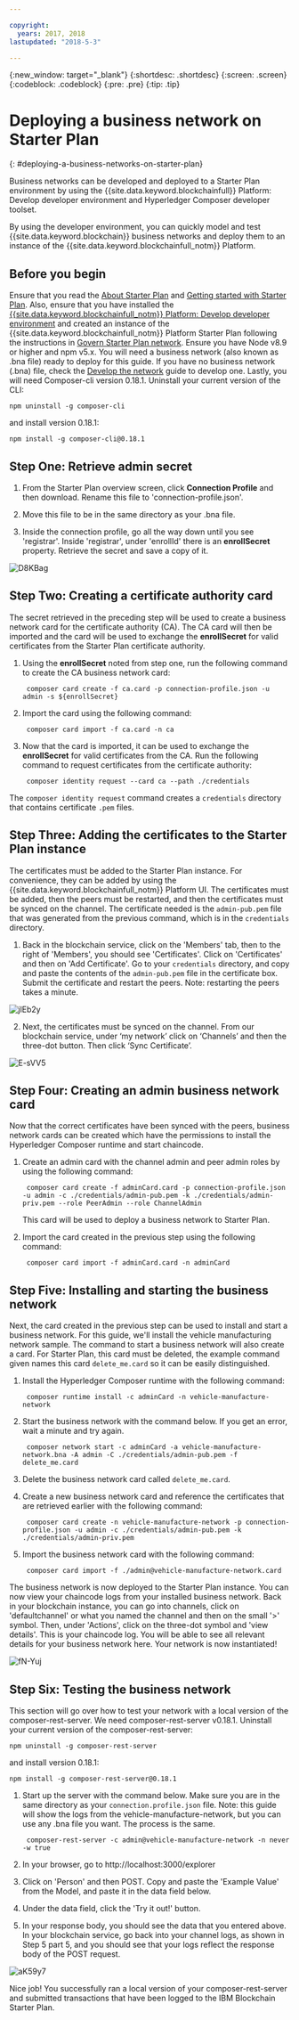 ```yaml
---

copyright:
  years: 2017, 2018
lastupdated: "2018-5-3"

---
```


{:new_window: target="_blank"}
{:shortdesc: .shortdesc}
{:screen: .screen}
{:codeblock: .codeblock}
{:pre: .pre}
{:tip: .tip}

# Deploying a business network on Starter Plan
{: #deploying-a-business-networks-on-starter-plan}

Business networks can be developed and deployed to a Starter Plan environment by using the {{site.data.keyword.blockchainfull}} Platform: Develop developer environment and Hyperledger Composer developer toolset.

By using the developer environment, you can quickly model and test {{site.data.keyword.blockchain}} business networks and deploy them to an instance of the {{site.data.keyword.blockchainfull_notm}} Platform.

## Before you begin

Ensure that you read the [About Starter Plan](./starter_plan.html) and [Getting started with Starter Plan](./get_start_starter_plan.html). Also, ensure that you have installed the [{{site.data.keyword.blockchainfull_notm}} Platform: Develop developer environment](./develop_install.html) and created an instance of the {{site.data.keyword.blockchainfull_notm}} Platform Starter Plan following the instructions in [Govern Starter Plan network](./get_start_starter_plan.html). Ensure you have Node v8.9 or higher and npm v5.x. You will need a business network (also known as .bna file) ready to deploy for this guide. If you have no business network (.bna) file, check the [Develop the network](./develop.html) guide to develop one. Lastly, you will need Composer-cli version 0.18.1. Uninstall your current version of the CLI:

`npm uninstall -g composer-cli`

and install version 0.18.1:

`npm install -g composer-cli@0.18.1`


## Step One: Retrieve admin secret

1. From the Starter Plan overview screen, click **Connection Profile** and then download. Rename this file to 'connection-profile.json'. 

2. Move this file to be in the same directory as your .bna file.

3. Inside the connection profile, go all the way down until you see 'registrar'. Inside 'registrar', under 'enrollId' there is an **enrollSecret** property. Retrieve the secret and save a copy of it.

![D8KBag](https://i.makeagif.com/media/4-12-2018/D8KBag.gif)



## Step Two: Creating a certificate authority card

The secret retrieved in the preceding step will be used to create a business network card for the certificate authority (CA). The CA card will then be imported and the card will be used to exchange the **enrollSecret** for valid certificates from the Starter Plan certificate authority.

1. Using the **enrollSecret** noted from step one, run the following command to create the CA business network card:

        composer card create -f ca.card -p connection-profile.json -u admin -s ${enrollSecret}

2. Import the card using the following command:

        composer card import -f ca.card -n ca

3. Now that the card is imported, it can be used to exchange the **enrollSecret** for valid certificates from the CA. Run the following command to request certificates from the certificate authority:

        composer identity request --card ca --path ./credentials

The `composer identity request` command creates a `credentials` directory that contains certificate `.pem` files.

## Step Three: Adding the certificates to the Starter Plan instance

The certificates must be added to the Starter Plan instance. For convenience, they can be added by using the {{site.data.keyword.blockchainfull_notm}} Platform UI. The certificates must be added, then the peers must be restarted, and then the certificates must be synced on the channel. The certificate needed is the `admin-pub.pem` file that was generated from the previous command, which is in the `credentials` directory.

1. Back in the blockchain service, click on the 'Members' tab, then to the right of 'Members', you should see 'Certificates'. Click on 'Certificates' and then on 'Add Certificate'. Go to your `credentials` directory, and copy and paste the contents of the `admin-pub.pem` file in the certificate box. Submit the certificate and restart the peers. Note: restarting the peers takes a minute.

![jlEb2y](https://i.makeagif.com/media/4-12-2018/jlEb2y.gif)

2. Next, the certificates must be synced on the channel. From our blockchain service, under ‘my network’ click on ‘Channels’ and then the three-dot button. Then click ‘Sync Certificate’.

![E-sVV5](https://i.makeagif.com/media/4-12-2018/E-sVV5.gif)

## Step Four: Creating an admin business network card

Now that the correct certificates have been synced with the peers, business network cards can be created which have the permissions to install the Hyperledger Composer runtime and start chaincode.

1. Create an admin card with the channel admin and peer admin roles by using the following command:

        composer card create -f adminCard.card -p connection-profile.json -u admin -c ./credentials/admin-pub.pem -k ./credentials/admin-priv.pem --role PeerAdmin --role ChannelAdmin

    This card will be used to deploy a business network to Starter Plan.

2. Import the card created in the previous step using the following command:

        composer card import -f adminCard.card -n adminCard

## Step Five: Installing and starting the business network

Next, the card created in the previous step can be used to install and start a business network. For this guide, we'll install the vehicle manufacturing network sample. The command to start a business network will also create a card. For Starter Plan, this card must be deleted, the example command given names this card `delete_me.card` so it can be easily distinguished.

1. Install the Hyperledger Composer runtime with the following command:

        composer runtime install -c adminCard -n vehicle-manufacture-network

2. Start the business network with the command below. If you get an error, wait a minute and try again.

        composer network start -c adminCard -a vehicle-manufacture-network.bna -A admin -C ./credentials/admin-pub.pem -f delete_me.card

3. Delete the business network card called `delete_me.card`.

4. Create a new business network card and reference the certificates that are retrieved earlier with the following command:

        composer card create -n vehicle-manufacture-network -p connection-profile.json -u admin -c ./credentials/admin-pub.pem -k ./credentials/admin-priv.pem

5. Import the business network card with the following command:

        composer card import -f ./admin@vehicle-manufacture-network.card

The business network is now deployed to the Starter Plan instance. You can now view your chaincode logs from your 
installed business network. Back in your blockchain instance, you can go into channels, click on 'defaultchannel' or what
 you named the channel
and then on the small '>' symbol. Then, under 'Actions', click on the three-dot symbol
and 'view details'. This is your chaincode log. You will be able to see all relevant details for your business network here. Your network is now instantiated!

![fN-Yuj](https://i.makeagif.com/media/4-13-2018/fN-Yuj.gif)

## Step Six: Testing the business network

This section will go over how to test your network with a local version of the composer-rest-server. We need composer-rest-server v0.18.1. Uninstall your current version of the composer-rest-server:

`npm uninstall -g composer-rest-server`

and install version 0.18.1:

`npm install -g composer-rest-server@0.18.1`
  
1. Start up the server with the command below. Make sure you are in the same directory as your `connection.profile.json` file. Note: this guide will show the logs from the vehicle-manufacture-network, but you can use any .bna file you want. The process is the same. 

        composer-rest-server -c admin@vehicle-manufacture-network -n never -w true

2. In your browser, go to http://localhost:3000/explorer

3. Click on 'Person' and then POST. Copy and paste the 'Example Value' from the Model, and paste it in the data field below.

4. Under the data field, click the 'Try it out!' button.

5. In your response body, you should see the data that you entered above. In your blockchain service, go back into your channel logs, as shown in Step 5 part 5, and you should see that your logs reflect the response body of the POST request.

![aK59y7](https://i.makeagif.com/media/4-30-2018/aK59y7.gif)

Nice job! You successfully ran a local version of your composer-rest-server and submitted transactions that have been logged to the IBM Blockchain Starter Plan. 

